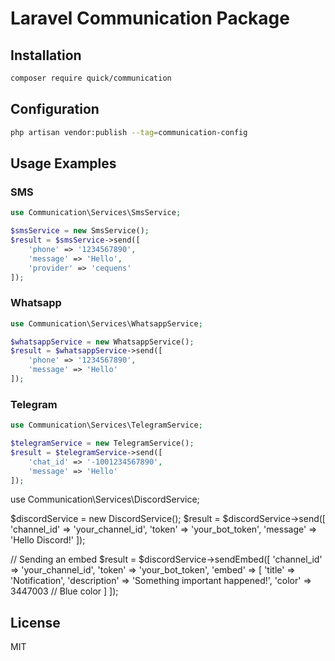 # Laravel Communication Package

## Installation
```bash
composer require quick/communication
```

## Configuration
```bash
php artisan vendor:publish --tag=communication-config
```

## Usage Examples

### SMS
```php
use Communication\Services\SmsService;

$smsService = new SmsService();
$result = $smsService->send([
    'phone' => '1234567890',
    'message' => 'Hello',
    'provider' => 'cequens'
]);
```

### Whatsapp
```php
use Communication\Services\WhatsappService;

$whatsappService = new WhatsappService();
$result = $whatsappService->send([
    'phone' => '1234567890',
    'message' => 'Hello'
]);
```

### Telegram
```php
use Communication\Services\TelegramService;

$telegramService = new TelegramService();
$result = $telegramService->send([
    'chat_id' => '-1001234567890',
    'message' => 'Hello'
]);
```
use Communication\Services\DiscordService;

$discordService = new DiscordService();
$result = $discordService->send([
    'channel_id' => 'your_channel_id',
    'token' => 'your_bot_token',
    'message' => 'Hello Discord!'
]);

// Sending an embed
$result = $discordService->sendEmbed([
    'channel_id' => 'your_channel_id',
    'token' => 'your_bot_token',
    'embed' => [
        'title' => 'Notification',
        'description' => 'Something important happened!',
        'color' => 3447003 // Blue color
    ]
]);


## License
MIT